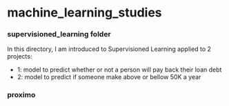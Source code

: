 # machine_learning_studies

### supervisioned_learning folder
In this directory, I am introduced to Supervisioned Learning applied to 2 projects:
- 1: model to predict whether or not a person will pay back their loan debt
- 2: model to predict if someone make above or bellow 50K a year

### proximo 
